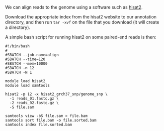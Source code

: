We can align reads to the genome using a software such as 
[hisat2](https://ccb.jhu.edu/software/hisat2/manual.shtml).

Download the appropriate index from the hisat2 website to our 
annotation directory, and then run `tar -xvf` on the file that 
you download (it will create a directory).

A simple bash script for running hisat2 on some paired-end reads
is then:

```
#!/bin/bash
#
#SBATCH --job-name=align
#SBATCH --time=120
#SBATCH --mem=10000
#SBATCH -n 12
#SBATCH -N 1

module load hisat2
module load samtools

hisat2 -p 12 -x hisat2_grch37_snp/genome_snp \
  -1 reads_01.fastq.gz \
  -2 reads_02.fastq.gz \
  -S file.sam

samtools view -bS file.sam > file.bam
samtools sort file.bam -o file.sorted.bam
samtools index file.sorted.bam
```
